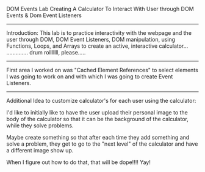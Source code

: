 DOM Events Lab
Creating A Calculator To Interact With User through DOM Events & Dom Event Listeners
____________________________________________________________________________________

Introduction:
This lab is to practice interactivity with the webpage and the user through DOM, DOM Event Listeners, DOM manipulation, using Functions, Loops, and Arrays to create an active, interactive calculator... .............. drum rolllllll, please.....

____________________________________________________________________________________

First area I worked on was "Cached Element References" to select elements 
I was going to work on and with which I was going to create Event Listeners.

____________________________________________________________________________________

Additional Idea to customize calculator's for each user using the calculator:

I'd like to initially like to have the user upload their personal image to the body of the calculator so that it can be the background of the calculator, while they solve problems.

Maybe create something so that after each time they add something and solve a problem, they get to go to the "next level" of the calculator and have a different image show up.

When I figure out how to do that, that will be dope!!!! Yay! 